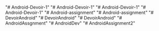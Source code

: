 "# Android-Devoir-1" 
"# Android-Devoir-1" 
"# Android-Devoir-1" 
"# Android-Devoir-1" 
"# Android-assignment" 
"# Android-assignment" 
"# DevoirAndroid" 
"# DevoirAndroid" 
"# DevoirAndroid" 
"# AndroidAssgnment" 
"# AndroidDev" 
"# AndroidAssignment2" 
